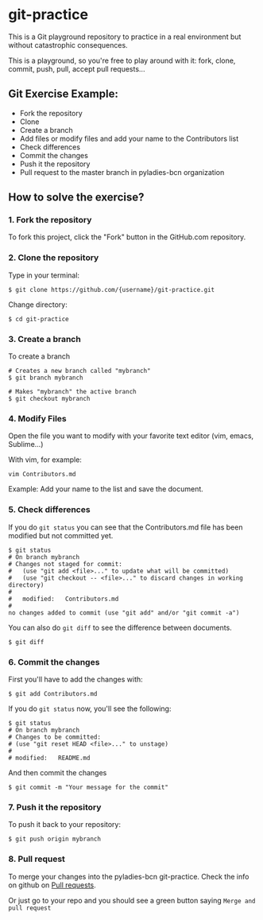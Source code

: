 git-practice
============

This is a Git playground repository to practice in a real environment but without catastrophic consequences.

This is a playground, so you're free to play around with it: fork, clone, commit, push, pull, accept pull requests...


Git Exercise Example:
----

- Fork the repository
- Clone
- Create a branch
- Add files or modify files and add your name to the Contributors list
- Check differences
- Commit the changes
- Push it the repository
- Pull request to the master branch in pyladies-bcn organization

How to solve the exercise?
----

### 1. Fork the repository

To fork this project, click the "Fork" button in the GitHub.com repository.

### 2. Clone the repository

Type in your terminal:

	$ git clone https://github.com/{username}/git-practice.git

Change directory:

	$ cd git-practice

### 3. Create a branch

To create a branch

	# Creates a new branch called "mybranch"
	$ git branch mybranch

	# Makes "mybranch" the active branch
	$ git checkout mybranch

### 4. Modify Files

Open the file you want to modify with your favorite text editor (vim, emacs, Sublime...)

With vim, for example:
	
	vim Contributors.md

Example: Add your name to the list and save the document.

### 5. Check differences

If you do `git status` you can see that the Contributors.md file has been modified but not committed yet.

	$ git status
	# On branch mybranch
	# Changes not staged for commit:
	#   (use "git add <file>..." to update what will be committed)
	#   (use "git checkout -- <file>..." to discard changes in working directory)
	#
	#	modified:   Contributors.md
	#
	no changes added to commit (use "git add" and/or "git commit -a")

You can also do `git diff` to see the difference between documents.

	$ git diff

### 6. Commit the changes

First you'll have to add the changes with:

	$ git add Contributors.md

If you do `git status` now, you'll see the following:
	
	$ git status
	# On branch mybranch
	# Changes to be committed:
	# (use "git reset HEAD <file>..." to unstage)
	#
	# modified:   README.md

And then commit the changes

	$ git commit -m "Your message for the commit"

### 7. Push it the repository

To push it back to your repository:

	$ git push origin mybranch

### 8. Pull request

To merge your changes into the pyladies-bcn git-practice. Check the info on github on [Pull requests](https://help.github.com/articles/using-pull-requests).

Or just go to your repo and you should see a green button saying `Merge and pull request`
